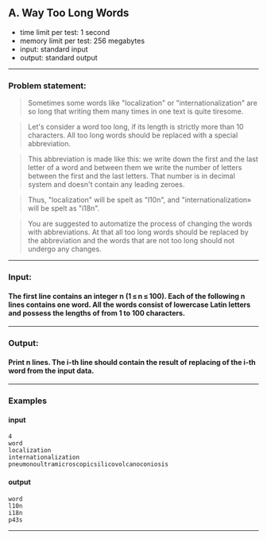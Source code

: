 ##  A. Way Too Long Words

* time limit per test: 1 second
* memory limit per test: 256  megabytes
* input: standard input
* output: standard output

___
### **Problem statement:**
>Sometimes some words like "localization" or "internationalization" are so long that writing them many times in one text is quite tiresome.

>Let's consider a word too long, if its length is strictly more than 10 characters. All too long words should be replaced with a special abbreviation.

>This abbreviation is made like this: we write down the first and the last letter of a word and between them we write the number of letters between the first and the last letters. That number is in decimal system and doesn't contain any leading zeroes.

>Thus, "localization" will be spelt as "l10n", and "internationalization» will be spelt as "i18n".

>You are suggested to automatize the process of changing the words with abbreviations. At that all too long words should be replaced by the abbreviation and the words that are not too long should not undergo any changes.
___
### **Input:**
#### The first line contains an integer n (1 ≤ n ≤ 100). Each of the following n lines contains one word. All the words consist of lowercase Latin letters and possess the lengths of from 1 to 100 characters.

___
### **Output:**
#### Print n lines. The i-th line should contain the result of replacing of the i-th word from the input data.

___
### **Examples**
#### input
    4
    word
    localization
    internationalization
    pneumonoultramicroscopicsilicovolcanoconiosis
#### output
    word
    l10n
    i18n
    p43s
___
